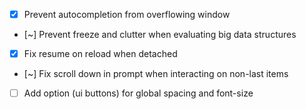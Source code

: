 - [x] Prevent autocompletion from overflowing window
- [~] Prevent freeze and clutter when evaluating big data structures
- [x] Fix resume on reload when detached
- [~] Fix scroll down in prompt when interacting on non-last items
- [ ] Add option (ui buttons) for global spacing and font-size

